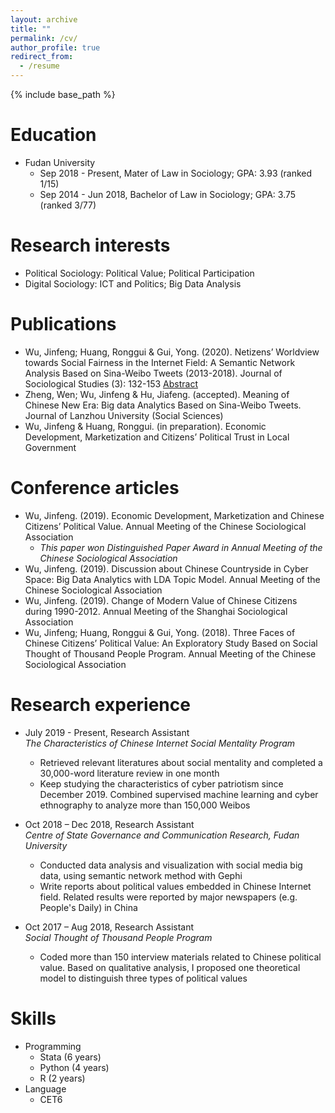 ```yaml
---
layout: archive
title: ""
permalink: /cv/
author_profile: true
redirect_from:
  - /resume
---
```


{% include base_path %}

Education
======
* Fudan University 
  * Sep 2018 - Present,  Mater of Law in Sociology; GPA: 3.93 (ranked 1/15)
  * Sep 2014 - Jun 2018, Bachelor of Law in Sociology; GPA: 3.75 (ranked 3/77)  
  
Research interests
======
* Political Sociology: Political Value; Political Participation
* Digital Sociology: ICT and Politics; Big Data Analysis  
  
Publications
======
* Wu, Jinfeng; Huang, Ronggui & Gui, Yong. (2020). Netizens’ Worldview towards Social Fairness in the Internet Field:  A Semantic Network Analysis Based on Sina-Weibo Tweets (2013-2018). Journal of Sociological Studies (3): 132-153 [Abstract](https://www.jikan.com.cn/iedolDetail/2079113)
* Zheng, Wen; Wu, Jinfeng & Hu, Jiafeng. (accepted). Meaning of Chinese New Era: Big data Analytics Based on Sina-Weibo Tweets. Journal of Lanzhou University (Social Sciences)
* Wu, Jinfeng & Huang, Ronggui. (in preparation). Economic Development, Marketization and Citizens’ Political Trust in Local Government  
  
Conference articles
======
* Wu, Jinfeng. (2019). Economic Development, Marketization and Chinese Citizens’ Political Value. Annual Meeting of the Chinese Sociological Association
  * *This paper won Distinguished Paper Award in Annual Meeting of the Chinese Sociological Association*
* Wu, Jinfeng. (2019). Discussion about Chinese Countryside in Cyber Space: Big Data Analytics with LDA Topic Model. Annual Meeting of the Chinese Sociological Association
* Wu, Jinfeng. (2019). Change of Modern Value of Chinese Citizens during 1990-2012. Annual Meeting of the Shanghai Sociological Association
* Wu, Jinfeng; Huang, Ronggui & Gui, Yong. (2018). Three Faces of Chinese Citizens’ Political Value: An Exploratory Study Based on Social Thought of Thousand People Program. Annual Meeting of the Chinese Sociological Association  
  
Research experience
======
* July 2019 - Present, Research Assistant  
  *The Characteristics of Chinese Internet Social Mentality Program*
  * Retrieved relevant literatures about social mentality and completed a 30,000-word literature review in one month
  * Keep studying the characteristics of cyber patriotism since December 2019. Combined supervised machine learning and cyber ethnography to analyze more than 150,000 Weibos  
  
* Oct 2018 – Dec 2018, Research Assistant  
  *Centre of State Governance and Communication Research, Fudan University*
  * Conducted data analysis and visualization with social media big data, using semantic network method with Gephi
  * Write reports about political values embedded in Chinese Internet field. Related results were reported by major newspapers (e.g. People's Daily) in China  
  
* Oct 2017 – Aug 2018, Research Assistant  
  *Social Thought of Thousand People Program*
  * Coded more than 150 interview materials related to Chinese political value. Based on qualitative analysis, I proposed one theoretical model to distinguish three types of political values  
  
Skills
======
* Programming
  * Stata (6 years)
  * Python (4 years)
  * R (2 years)
* Language
  * CET6  
  
